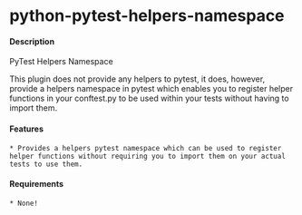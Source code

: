 # python-pytest-helpers-namespace

#### Description
PyTest Helpers Namespace

This plugin does not provide any helpers to pytest, it does, however, provide a helpers namespace in pytest which enables you to register helper functions in your conftest.py to be used within your tests without having to import them.


#### Features
    * Provides a helpers pytest namespace which can be used to register helper functions without requiring you to import them on your actual tests to use them.

#### Requirements
    * None!



